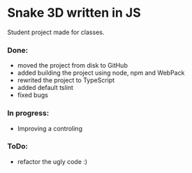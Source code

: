 # Snake 3D written in JS

Student project made for classes.

### Done:
* moved the project from disk to GitHub
* added building the project using node, npm and WebPack
* rewrited the project to TypeScript
* added default tslint
* fixed bugs

### In progress:
* Improving a controling

### ToDo:
* refactor the ugly code :)
